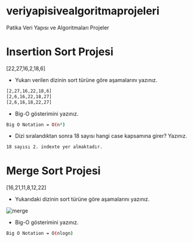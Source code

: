 # veriyapisivealgoritmaprojeleri
Patika Veri Yapısı ve Algoritmaları Projeler

# Insertion Sort Projesi

[22,27,16,2,18,6]

* Yukarı verilen dizinin sort türüne göre aşamalarını yazınız.

``` bash
[2,27,16,22,18,6]
[2,6,16,22,18,27]
[2,6,16,18,22,27]
```

* Big-O gösterimini yazınız.

``` bash
Big O Notation = O(n²)
```

* Dizi sıralandıktan sonra 18 sayısı hangi case kapsamına girer? Yazınız.

``` bash
18 sayısı 2. indexte yer almaktadır.
```

# Merge Sort Projesi

[16,21,11,8,12,22]

* Yukarıdaki dizinin sort türüne göre aşamalarını yazınız.

![merge](https://user-images.githubusercontent.com/94282227/160982205-55848b85-9e9d-40b0-95c4-c216b5de1a43.jpg)

* Big-O gösterimini yazınız.

``` bash
Big O Notation = O(nlogn)
```
